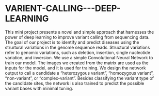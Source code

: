 # VARIENT-CALLING---DEEP-LEARNING
This mini project presents a novel and simple approach that harnesses the power of deep learning to improve variant calling from sequencing data. The goal of our project is to identify and predict diseases using the strurtural variations in the genome sequence reads. Structural variations refer to genomic variations, such as deletion, insertion, single nucleotide variation, and inversion. We use a simple Convolutional Neural Network to train our model. The images we created from the matrix are used as the inputs for the model, and it is used for training. We design the network output to call a candidate a “heterozygous variant”, “homozygous variant”, “non-variant”, or “complex-variant”. Besides classifying the variant type of the candidate sites, the network is also trained to predict the possible variant bases with minimal tuning.
